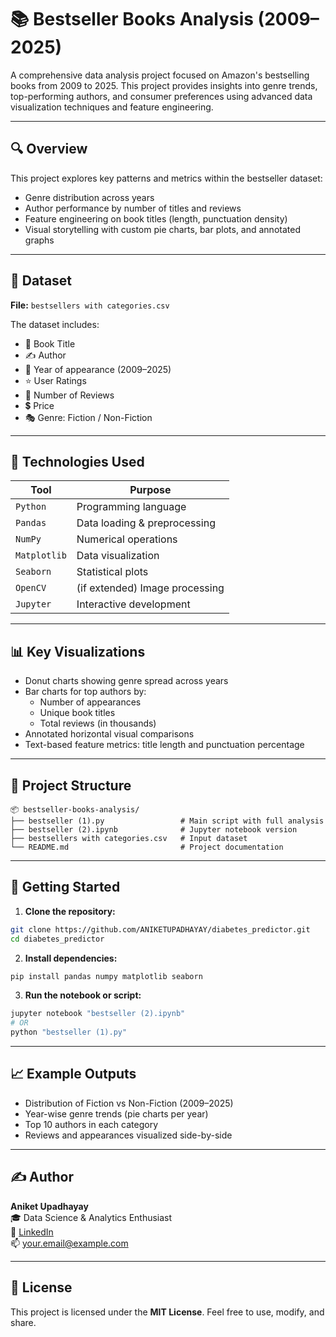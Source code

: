 # 📚 Bestseller Books Analysis (2009–2025)

A comprehensive data analysis project focused on Amazon's bestselling books from 2009 to 2025. This project provides insights into genre trends, top-performing authors, and consumer preferences using advanced data visualization techniques and feature engineering.

---

## 🔍 Overview

This project explores key patterns and metrics within the bestseller dataset:
- Genre distribution across years
- Author performance by number of titles and reviews
- Feature engineering on book titles (length, punctuation density)
- Visual storytelling with custom pie charts, bar plots, and annotated graphs

---

## 📁 Dataset

**File:** `bestsellers with categories.csv`

The dataset includes:
- 📖 Book Title
- ✍️ Author
- 📅 Year of appearance (2009–2025)
- ⭐ User Ratings
- 💬 Number of Reviews
- 💲 Price
- 🎭 Genre: Fiction / Non-Fiction

---

## 🧰 Technologies Used

| Tool           | Purpose                         |
|----------------|----------------------------------|
| `Python`       | Programming language             |
| `Pandas`       | Data loading & preprocessing     |
| `NumPy`        | Numerical operations             |
| `Matplotlib`   | Data visualization               |
| `Seaborn`      | Statistical plots                |
| `OpenCV`       | (if extended) Image processing   |
| `Jupyter`      | Interactive development          |

---

## 📊 Key Visualizations

- Donut charts showing genre spread across years
- Bar charts for top authors by:
  - Number of appearances
  - Unique book titles
  - Total reviews (in thousands)
- Annotated horizontal visual comparisons
- Text-based feature metrics: title length and punctuation percentage

---

## 📂 Project Structure

```
📦 bestseller-books-analysis/
├── bestseller (1).py                 # Main script with full analysis
├── bestseller (2).ipynb              # Jupyter notebook version
├── bestsellers with categories.csv   # Input dataset
└── README.md                         # Project documentation
```

---

## 🚀 Getting Started

1. **Clone the repository:**
```bash
git clone https://github.com/ANIKETUPADHAYAY/diabetes_predictor.git
cd diabetes_predictor
```

2. **Install dependencies:**
```bash
pip install pandas numpy matplotlib seaborn
```

3. **Run the notebook or script:**
```bash
jupyter notebook "bestseller (2).ipynb"
# OR
python "bestseller (1).py"
```

---

## 📈 Example Outputs

- Distribution of Fiction vs Non-Fiction (2009–2025)
- Year-wise genre trends (pie charts per year)
- Top 10 authors in each category
- Reviews and appearances visualized side-by-side

---

## ✍️ Author

**Aniket Upadhayay**  
🎓 Data Science & Analytics Enthusiast  
🔗 [LinkedIn](https://linkedin.com/in/your-profile)  
📫 your.email@example.com

---

## 📃 License

This project is licensed under the **MIT License**. Feel free to use, modify, and share.

